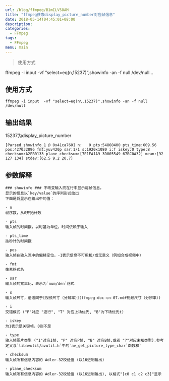 ```yaml
---
url: /blog/ffmpeg/B1mILV58AM
title: "ffmpeg获取display_picture_number对应帧信息"
date: 2018-05-14T04:45:01+08:00
description:
categories:
  - FFmpeg
tags:
  - FFmpeg
menu: main
---
```


> 使用方式

ffmpeg -i input -vf “select=eq(n\,15237)“,showinfo -an -f null /dev/null…

## 使用方式

```
ffmpeg -i input  -vf "select=eq(n\,15237)",showinfo -an -f null  /dev/null

```

## 输出结果

15237为display_picture_number

```
[Parsed_showinfo_1 @ 0x41ca760] n:   0 pts:54860400 pts_time:609.56  pos:427032896 fmt:yuv420p sar:1/1 s:1920x1080 i:T iskey:0 type:B checksum:A2FB0133 plane_checksum:[7E1FA1A9 3D005549 67BC0A32] mean:[92 127 134] stdev:[62.5 9.2 20.7]

```

## 参数解释

```
### showinfo ### 不改变输入而在行中显示每帧信息。
显示的信息以`key/value`的序列形式给出
下面是将显示在输出中的值：

- n
帧序数，从0开始计数

- pts
输入帧的时间戳，以时基为单位，时间依赖于输入

- pts_time
按秒计的时间戳

- pos
输入帧在输入流中的偏移定位，-1表示信息不可用和/或无意义（例如合成视频中）

- fmt
像素格式名

- sar
输入帧的宽高比，表示为`num/den`格式

- s
输入帧尺寸，语法同于[视频尺寸（分辨率）](ffmpeg-doc-cn-07.md#视频尺寸（分辨率）)

- i
交错模式 ("P"对应 "逐行", "T" 对应上场优先, "B"为下场优先t)

- iskey
为1表示是关键帧，0则不是

- type
输入帧图片类型 ("I"对应I帧, "P" 对应P帧, "B" 对应B帧,或者 "?"对应未知类型).参考定义与`libavutil/avutil.h`中的`av_get_picture_type_char`函数和`

- checksum
输入帧所有信息内容的 Adler-32校验值 (以16进制输出)

- plane_checksum
输入帧所有信息内容的 Adler-32校验值 (以16进制输出), 以格式"[c0 c1 c2 c3]"显示

```